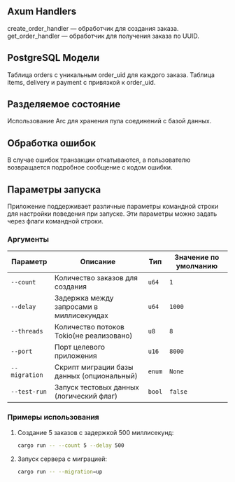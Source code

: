 ## Axum Handlers

create_order_handler — обработчик для создания заказа.
get_order_handler — обработчик для получения заказа по UUID.

## PostgreSQL Модели

Таблица orders с уникальным order_uid для каждого заказа.
Таблица items, delivery и payment с привязкой к order_uid.

## Разделяемое состояние

Использование Arc<AppState> для хранения пула соединений с базой данных.

## Обработка ошибок

В случае ошибок транзакции откатываются, а пользователю возвращается подробное сообщение с кодом ошибки.

## Параметры запуска

Приложение поддерживает различные параметры командной строки для настройки поведения при запуске. Эти параметры можно задать через флаги командной строки.

### Аргументы

| Параметр      | Описание                                   | Тип    | Значение по умолчанию |
| ------------- | ------------------------------------------ | ------ | --------------------- |
| `--count`     | Количество заказов для создания            | `u64`  | `1`                   |
| `--delay`     | Задержка между запросами в миллисекундах   | `u64`  | `1000`                |
| `--threads`   | Количество потоков Tokio(не реализовано)   | `u8`   | `8`                   |
| `--port`      | Порт целевого приложения                   | `u16`  | `8000`                |
| `--migration` | Скрипт миграции базы данных (опциональный) | `enum` | `None`                |
| `--test-run`  | Запуск тестовых данных (логический флаг)   | `bool` | `false`               |

### Примеры использования

1. Создание 5 заказов с задержкой 500 миллисекунд:

   ```bash
   cargo run -- --count 5 --delay 500
   ```

2. Запуск сервера с миграцией:
   ```bash
   cargo run -- --migration=up
   ```
